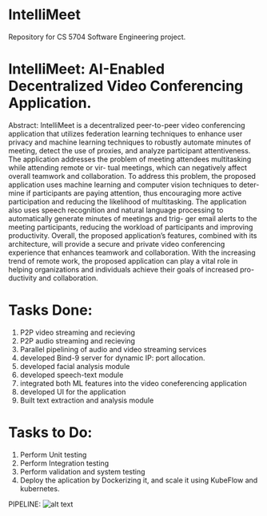 # IntelliMeet
Repository for CS 5704 Software Engineering project.

# IntelliMeet: AI-Enabled Decentralized Video Conferencing Application.

Abstract: IntelliMeet is a decentralized peer-to-peer video conferencing application that utilizes federation learning techniques to enhance user privacy and machine learning techniques to robustly automate minutes of meeting, detect the use of proxies, and analyze participant attentiveness. The application addresses the problem of meeting attendees multitasking while attending remote or vir- tual meetings, which can negatively affect overall teamwork and collaboration. To address this problem, the proposed application uses machine learning and computer vision techniques to deter- mine if participants are paying attention, thus encouraging more active participation and reducing the likelihood of multitasking. The application also uses speech recognition and natural language processing to automatically generate minutes of meetings and trig- ger email alerts to the meeting participants, reducing the workload of participants and improving productivity. Overall, the proposed application’s features, combined with its architecture, will provide a secure and private video conferencing experience that enhances teamwork and collaboration. With the increasing trend of remote work, the proposed application can play a vital role in helping organizations and individuals achieve their goals of increased pro- ductivity and collaboration.

# Tasks Done:
1) P2P video streaming and recieving
2) P2P audio streaming and recieving
3) Parallel pipelining of audio and video streaming services
4) developed Bind-9 server for dynamic IP: port allocation.
5) developed facial analysis module
6) developed speech-text module
7) integrated both ML features into the video coneferencing application
8) developed UI for the application
9) Built text extraction and analysis module

# Tasks to Do:
1) Perform Unit testing
2) Perform Integration testing
3) Perform validation and system testing
4) Deploy the aplication by Dockerizing it, and scale it using KubeFlow and kubernetes. 

PIPELINE:
![alt text](https://github.com/niknarra/SE-Project---IntelliMeet/blob/main/diagrams/pipeline.png)

